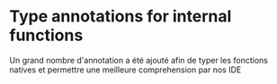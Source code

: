 # Type annotations for internal functions

Un grand nombre d'annotation a été ajouté afin de typer les 
fonctions natives et permettre une meilleure comprehension par 
nos IDE
